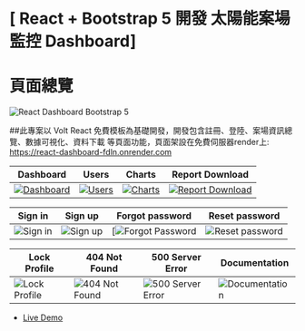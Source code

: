 # [ React + Bootstrap 5 開發 太陽能案場監控 Dashboard]
<!-- (https://demo.themesberg.com/volt-react-dashboard) [![Tweet](https://img.shields.io/twitter/url/http/shields.io.svg?style=social&logo=twitter)](https://twitter.com/intent/tweet?url=https%3A%2F%2Fgithub.com%2Fthemesberg%2Fvolt-react-dashboard&via=themesberg&text=Check%20out%20this%20open%20source%20React%20Dashboard) -->

# 頁面總覽
![ React Dashboard Bootstrap 5](https://drive.google.com/uc?export=view&id=1oiHMbc9uF_NppTTVDQKBPJsJq4RuBxDS)

##此專案以 Volt React 免費模板為基礎開發，開發包含註冊、登陸、案場資訊總覽、數據可視化、資料下載 等頁面功能，頁面架設在免費伺服器render上: https://react-dashboard-fdln.onrender.com


| Dashboard | Users | Charts | Report Download|
| --- | --- | --- | --- |
| [![Dashboard](https://drive.google.com/uc?export=view&id=1G485Udbx4tEp3I9njRgx14u5u0tTVyjj)](https://drive.google.com/uc?export=view&id=1G485Udbx4tEp3I9njRgx14u5u0tTVyjj) | [![Users](https://drive.google.com/uc?export=view&id=15grKxOOZMypbWeHpLsUflluR3cW0Kq68)](https://drive.google.com/uc?export=view&id=15grKxOOZMypbWeHpLsUflluR3cW0Kq68) | [![Charts](https://drive.google.com/uc?export=view&id=1ScWkX-T3-peU_w7aBdmWaNYc3cUdNT7S)](https://drive.google.com/uc?export=view&id=1ScWkX-T3-peU_w7aBdmWaNYc3cUdNT7S) | [![Report Download](https://drive.google.com/uc?export=view&id=15SuWJ1Oswowse-NFWE0gwdtLPatznlTD)](https://drive.google.com/uc?export=view&id=15SuWJ1Oswowse-NFWE0gwdtLPatznlTD)

| Sign in | Sign up | Forgot password | Reset password |
| --- | --- | --- | --- |
| ![Sign in](https://themesberg.s3.us-east-2.amazonaws.com/public/products/volt-pro-react-dashboard/github/sign-in.jpg)| ![Sign up](https://themesberg.s3.us-east-2.amazonaws.com/public/products/volt-pro-react-dashboard/github/sign-up.jpg) |[![Forgot Password](https://themesberg.s3.us-east-2.amazonaws.com/public/products/volt-pro-react-dashboard/github/forgot-password.jpg)|![Reset password](https://themesberg.s3.us-east-2.amazonaws.com/public/products/volt-pro-react-dashboard/github/reset-password.jpg)

| Lock Profile | 404 Not Found | 500 Server Error | Documentation |
| --- | --- | --- | --- |
| ![Lock Profile](https://themesberg.s3.us-east-2.amazonaws.com/public/products/volt-pro-react-dashboard/github/lock.jpg)| ![404 Not Found](https://themesberg.s3.us-east-2.amazonaws.com/public/products/volt-pro-react-dashboard/github/404.jpg) | ![500 Server Error](https://themesberg.s3.us-east-2.amazonaws.com/public/products/volt-pro-react-dashboard/github/500.jpg) | ![Documentation](https://themesberg.s3.us-east-2.amazonaws.com/public/products/volt-pro-react-dashboard/github/docs.jpg)

-   [Live Demo](https://demo.themesberg.com/volt-react-dashboard)

